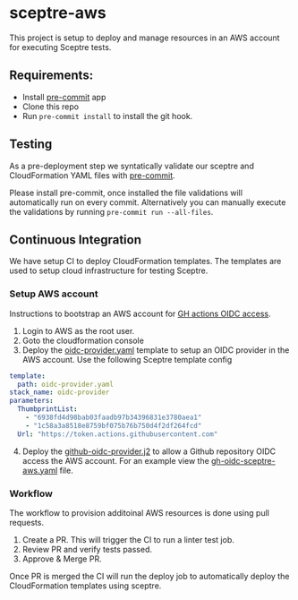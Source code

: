 # sceptre-aws
This project is setup to deploy and manage resources in an AWS account
for executing Sceptre tests.

## Requirements:
* Install [pre-commit](https://pre-commit.com/#install) app
* Clone this repo
* Run `pre-commit install` to install the git hook.

## Testing
As a pre-deployment step we syntatically validate our sceptre and
CloudFormation YAML files with [pre-commit](https://pre-commit.com).

Please install pre-commit, once installed the file validations will
automatically run on every commit.  Alternatively you can manually
execute the validations by running `pre-commit run --all-files`.

## Continuous Integration
We have setup CI to deploy CloudFormation templates.  The templates
are used to setup cloud infrastructure for testing Sceptre.

### Setup AWS account
Instructions to bootstrap an AWS account for [GH actions OIDC access].

1. Login to AWS as the root user.
2. Goto the cloudformation console
3. Deploy the [oidc-provider.yaml](oidc-provider.yaml) template to setup
an OIDC provider in the AWS account.  Use the following Sceptre template config
```yaml
template:
  path: oidc-provider.yaml
stack_name: oidc-provider
parameters:
  ThumbprintList:
    - "6938fd4d98bab03faadb97b34396831e3780aea1"
    - "1c58a3a8518e8759bf075b76b750d4f2df264fcd"
  Url: "https://token.actions.githubusercontent.com"
```
4. Deploy the [github-oidc-provider.j2](templates/github-oidc-provider.j2) to 
allow a Github repository OIDC access the AWS account. For an example view the
[gh-oidc-sceptre-aws.yaml](config/prod/gh-oidc-sceptre-aws.yaml) file.


### Workflow
The workflow to provision additoinal AWS resources is done using pull requests.

1. Create a PR. This will trigger the CI to run a linter test job.
2. Review PR and verify tests passed.
3. Approve & Merge PR.

Once PR is merged the CI will run the deploy job to automatically
deploy the CloudFormation templates using sceptre.


[GH actions OIDC access]: https://docs.github.com/en/actions/deployment/security-hardening-your-deployments/configuring-openid-connect-in-amazon-web-services